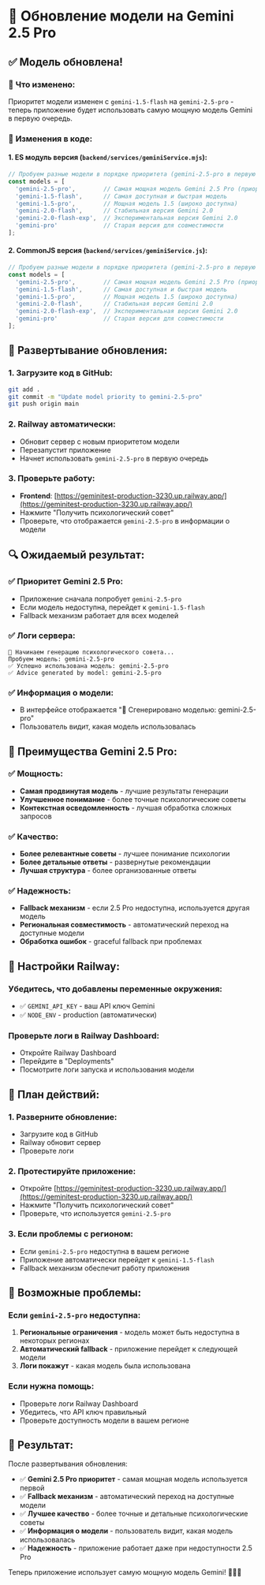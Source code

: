 # 🚀 Обновление модели на Gemini 2.5 Pro

## ✅ Модель обновлена!

### 🎯 **Что изменено:**
Приоритет модели изменен с `gemini-1.5-flash` на `gemini-2.5-pro` - теперь приложение будет использовать самую мощную модель Gemini в первую очередь.

### 🔧 **Изменения в коде:**

#### 1. **ES модуль версия** (`backend/services/geminiService.mjs`):
```javascript
// Пробуем разные модели в порядке приоритета (gemini-2.5-pro в первую очередь)
const models = [
  'gemini-2.5-pro',        // Самая мощная модель Gemini 2.5 Pro (приоритет)
  'gemini-1.5-flash',      // Самая доступная и быстрая модель
  'gemini-1.5-pro',        // Мощная модель 1.5 (широко доступна)
  'gemini-2.0-flash',      // Стабильная версия Gemini 2.0
  'gemini-2.0-flash-exp',  // Экспериментальная версия Gemini 2.0
  'gemini-pro'             // Старая версия для совместимости
];
```

#### 2. **CommonJS версия** (`backend/services/geminiService.js`):
```javascript
// Пробуем разные модели в порядке приоритета (gemini-2.5-pro в первую очередь)
const models = [
  'gemini-2.5-pro',        // Самая мощная модель Gemini 2.5 Pro (приоритет)
  'gemini-1.5-flash',      // Самая доступная и быстрая модель
  'gemini-1.5-pro',        // Мощная модель 1.5 (широко доступна)
  'gemini-2.0-flash',      // Стабильная версия Gemini 2.0
  'gemini-2.0-flash-exp',  // Экспериментальная версия Gemini 2.0
  'gemini-pro'             // Старая версия для совместимости
];
```

## 🚀 **Развертывание обновления:**

### 1. **Загрузите код в GitHub:**
```bash
git add .
git commit -m "Update model priority to gemini-2.5-pro"
git push origin main
```

### 2. **Railway автоматически:**
- Обновит сервер с новым приоритетом модели
- Перезапустит приложение
- Начнет использовать `gemini-2.5-pro` в первую очередь

### 3. **Проверьте работу:**
- **Frontend**: [https://geminitest-production-3230.up.railway.app/](https://geminitest-production-3230.up.railway.app/)
- Нажмите "Получить психологический совет"
- Проверьте, что отображается `gemini-2.5-pro` в информации о модели

## 🔍 **Ожидаемый результат:**

### ✅ **Приоритет Gemini 2.5 Pro:**
- Приложение сначала попробует `gemini-2.5-pro`
- Если модель недоступна, перейдет к `gemini-1.5-flash`
- Fallback механизм работает для всех моделей

### ✅ **Логи сервера:**
```
🧠 Начинаем генерацию психологического совета...
Пробуем модель: gemini-2.5-pro
✅ Успешно использована модель: gemini-2.5-pro
✅ Advice generated by model: gemini-2.5-pro
```

### ✅ **Информация о модели:**
- В интерфейсе отображается "🤖 Сгенерировано моделью: gemini-2.5-pro"
- Пользователь видит, какая модель использовалась

## 🎉 **Преимущества Gemini 2.5 Pro:**

### ✅ **Мощность:**
- **Самая продвинутая модель** - лучшие результаты генерации
- **Улучшенное понимание** - более точные психологические советы
- **Контекстная осведомленность** - лучшая обработка сложных запросов

### ✅ **Качество:**
- **Более релевантные советы** - лучшее понимание психологии
- **Более детальные ответы** - развернутые рекомендации
- **Лучшая структура** - более организованные ответы

### ✅ **Надежность:**
- **Fallback механизм** - если 2.5 Pro недоступна, используется другая модель
- **Региональная совместимость** - автоматический переход на доступные модели
- **Обработка ошибок** - graceful fallback при проблемах

## 🔧 **Настройки Railway:**

### Убедитесь, что добавлены переменные окружения:
- ✅ `GEMINI_API_KEY` - ваш API ключ Gemini
- ✅ `NODE_ENV` - production (автоматически)

### Проверьте логи в Railway Dashboard:
- Откройте Railway Dashboard
- Перейдите в "Deployments"
- Посмотрите логи запуска и использования модели

## 🎯 **План действий:**

### 1. **Разверните обновление:**
- Загрузите код в GitHub
- Railway обновит сервер
- Проверьте логи

### 2. **Протестируйте приложение:**
- Откройте [https://geminitest-production-3230.up.railway.app/](https://geminitest-production-3230.up.railway.app/)
- Нажмите "Получить психологический совет"
- Проверьте, что используется `gemini-2.5-pro`

### 3. **Если проблемы с регионом:**
- Если `gemini-2.5-pro` недоступна в вашем регионе
- Приложение автоматически перейдет к `gemini-1.5-flash`
- Fallback механизм обеспечит работу приложения

## 🚨 **Возможные проблемы:**

### Если `gemini-2.5-pro` недоступна:
1. **Региональные ограничения** - модель может быть недоступна в некоторых регионах
2. **Автоматический fallback** - приложение перейдет к следующей модели
3. **Логи покажут** - какая модель была использована

### Если нужна помощь:
- Проверьте логи Railway Dashboard
- Убедитесь, что API ключ правильный
- Проверьте доступность модели в вашем регионе

## 🎉 **Результат:**

После развертывания обновления:
- ✅ **Gemini 2.5 Pro приоритет** - самая мощная модель используется первой
- ✅ **Fallback механизм** - автоматический переход на доступные модели
- ✅ **Лучшее качество** - более точные и детальные психологические советы
- ✅ **Информация о модели** - пользователь видит, какая модель использовалась
- ✅ **Надежность** - приложение работает даже при недоступности 2.5 Pro

Теперь приложение использует самую мощную модель Gemini! 🚀✨🧠